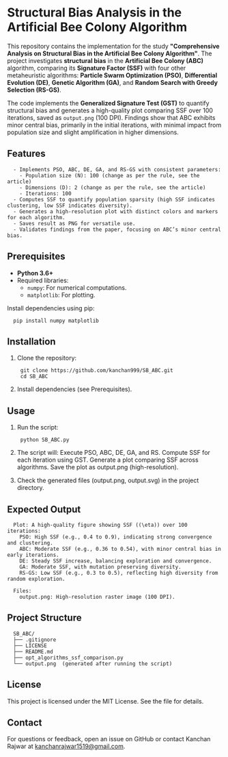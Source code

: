 # Structural Bias Analysis in the Artificial Bee Colony Algorithm

This repository contains the implementation for the study **"Comprehensive Analysis on Structural Bias in the Artificial Bee Colony Algorithm"**. The project investigates **structural bias** in the **Artificial Bee Colony (ABC)** algorithm, comparing its **Signature Factor (SSF)** with four other metaheuristic algorithms: **Particle Swarm Optimization (PSO)**, **Differential Evolution (DE)**, **Genetic Algorithm (GA)**, and **Random Search with Greedy Selection (RS-GS)**. 

The code implements the **Generalized Signature Test (GST)** to quantify structural bias and generates a high-quality plot comparing SSF over 100 iterations, saved as `output.png` (100 DPI). Findings show that ABC exhibits minor central bias, primarily in the initial iterations, with minimal impact from population size and slight amplification in higher dimensions.

## Features
      - Implements PSO, ABC, DE, GA, and RS-GS with consistent parameters:
        - Population size (N): 100 (change as per the rule, see the article)
        - Dimensions (D): 2 (change as per the rule, see the article)
        - Iterations: 100
      - Computes SSF to quantify population sparsity (high SSF indicates clustering, low SSF indicates diversity).
      - Generates a high-resolution plot with distinct colors and markers for each algorithm.
      - Saves result as PNG for versatile use.
      - Validates findings from the paper, focusing on ABC’s minor central bias.
      

## Prerequisites
- **Python 3.6+**
- Required libraries:
  - `numpy`: For numerical computations.
  - `matplotlib`: For plotting.

Install dependencies using pip:

      pip install numpy matplotlib

## Installation
1. Clone the repository:

        git clone https://github.com/kanchan999/SB_ABC.git
        cd SB_ABC

3. Install dependencies (see Prerequisites).

## Usage
1. Run the script:

        python SB_ABC.py

2. The script will:
      Execute PSO, ABC, DE, GA, and RS.
      Compute SSF for each iteration using GST.
      Generate a plot comparing SSF across algorithms.
      Save the plot as output.png (high-resolution).

3. Check the generated files (output.png, output.svg) in the project directory.

## Expected Output
      Plot: A high-quality figure showing SSF ((\eta)) over 100 iterations:
        PSO: High SSF (e.g., 0.4 to 0.9), indicating strong convergence and clustering.
        ABC: Moderate SSF (e.g., 0.36 to 0.54), with minor central bias in early iterations.
        DE: Steady SSF increase, balancing exploration and convergence.
        GA: Moderate SSF, with mutation preserving diversity.
        RS-GS: Low SSF (e.g., 0.3 to 0.5), reflecting high diversity from random exploration.

      Files:
        output.png: High-resolution raster image (100 DPI).

## Project Structure
      SB_ABC/
      ├── .gitignore
      ├── LICENSE
      ├── README.md
      ├── opt_algorithms_ssf_comparison.py
      └── output.png  (generated after running the script)

## License
This project is licensed under the MIT License. See the  file for details.

## Contact
For questions or feedback, open an issue on GitHub or contact Kanchan Rajwar at kanchanrajwar1519@gmail.com.
      






